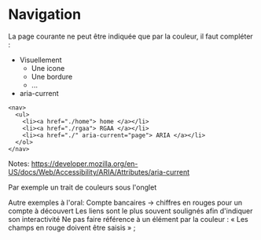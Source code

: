 <!-- .slide: class="with-code" -->

# Navigation
La page courante ne peut être indiquée que par la couleur, il faut compléter :
- Visuellement
  - Une icone
  - Une bordure
  - ...
- aria-current

```
<nav>
  <ul>
    <li><a href="./home"> home </a></li>
    <li><a href="./rgaa"> RGAA </a></li>
    <li><a href="./" aria-current="page"> ARIA </a></li>
  </ol>
</nav>
```


Notes:
https://developer.mozilla.org/en-US/docs/Web/Accessibility/ARIA/Attributes/aria-current

Par exemple un trait de couleurs sous l'onglet

Autre exemples à l'oral:
Compte bancaires -> chiffres en rouges pour un compte à découvert
Les liens sont le plus souvent soulignés afin d'indiquer son interactivité
Ne pas faire référence à un élément par la couleur : « Les champs en rouge doivent être saisis » ;
